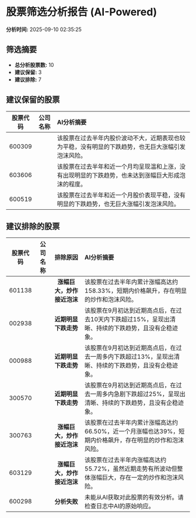 # 股票筛选分析报告 (AI-Powered)

**分析时间:** 2025-09-10 02:35:25

## 筛选摘要

- **总分析股票数:** 10
- **建议保留:** 3
- **建议排除:** 7

## 建议保留的股票

| 股票代码 | 公司名称 | AI分析摘要 |
|:---:|:---:|:---|
| 600309 |  | 该股票在过去半年内股价波动不大，近期表现也较为平稳，没有明显的下跌趋势，也无巨大涨幅引发泡沫风险。 |
| 603606 |  | 该股票在过去半年和近一个月均呈现温和上涨，没有出现明显的下跌趋势，也未达到涨幅巨大形成泡沫的程度。 |
| 600519 |  | 该股票在过去半年和近一个月股价表现平稳，没有明显的下跌趋势，也无巨大涨幅引发泡沫风险。 |

## 建议排除的股票

| 股票代码 | 公司名称 | 排除原因 | AI分析摘要 |
|:---:|:---:|:---:|:---|
| 601138 |  | **涨幅巨大，炒作接近泡沫** | 该股票在过去半年内累计涨幅高达约158.33%，短期内价格飙升，存在明显的炒作和泡沫风险。 |
| 002938 |  | **近期明显下跌走势** | 该股票在9月初达到近期高点后，在过去10天内下跌超过15%，呈现出清晰、持续的下跌趋势，且没有企稳迹象。 |
| 000988 |  | **近期明显下跌走势** | 该股票在9月初达到近期高点后，在过去一周多内下跌超过13%，呈现出清晰、持续的下跌趋势，且没有企稳迹象。 |
| 300570 |  | **近期明显下跌走势** | 该股票在9月初达到近期高点后，在过去一周多内急剧下跌超过25%，呈现出清晰、持续的下跌趋势，且没有企稳迹象。 |
| 300763 |  | **涨幅巨大，炒作接近泡沫** | 该股票在过去半年内累计涨幅高达约66.50%，近一个月涨幅也达39%，短期内价格飙升，存在明显的炒作和泡沫风险。 |
| 603129 |  | **涨幅巨大，炒作接近泡沫** | 该股票在过去半年内涨幅高达约55.72%，虽然近期走势有所波动但整体涨幅巨大，存在一定的炒作和泡沫风险。 |
| 600298 |  | **分析失败** | 未能从AI获取对此股票的有效分析。请检查日志中AI的原始响应。 |
